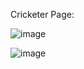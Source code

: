 Cricketer Page:

![image](https://github.com/user-attachments/assets/0efbf00e-9d35-4057-8502-f92cf8893b20)

![image](https://github.com/user-attachments/assets/fe7f3b32-f203-4f54-843a-135d79838e62)

